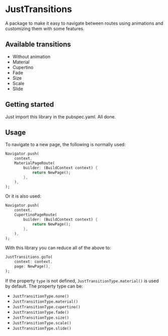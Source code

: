 # JustTransitions

A package to make it easy to navigate between routes using animations and customizing them with some features.

## Available transitions

- Without animation
- Material
- Cupertino
- Fade
- Size
- Scale
- Slide

## Getting started

Just import this library in the pubspec.yaml.
All done.

## Usage

To navigate to a new page, the following is normally used:

```dart
Navigator.push(
    context,
    MaterialPageRoute(
        builder: (BuildContext context) {
            return NewPage();
        },
    ),
);
```

Or it is also used:

```dart
Navigator.push(
    context,
    CupertinoPageRoute(
        builder: (BuildContext context) {
            return NewPage();
        },
    ),
);
```

With this library you can reduce all of the above to:

```dart
JustTransitions.goTo(
    context: context,
    page: NewPage(),
);
```

If the property `type` is not defined, `JustTransitionType.material()` is used by default.
The property type can be:

- `JustTransitionType.none()`
- `JustTransitionType.material()`
- `JustTransitionType.cupertino()`
- `JustTransitionType.fade()`
- `JustTransitionType.size()`
- `JustTransitionType.scale()`
- `JustTransitionType.slide()`
